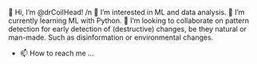👋 Hi, I’m @drCoilHead! /n
👀 I’m interested in ML and data analysis.
🌱 I’m currently learning ML with Python.
💞️ I’m looking to collaborate on pattern detection for early detection of (destructive) changes, be they natural or man-made. Such as disinformation or environmental changes.
- 📫 How to reach me ...

<!---
drCoilHead/drCoilHead is a ✨ special ✨ repository because its `README.md` (this file) appears on your GitHub profile.
You can click the Preview link to take a look at your changes.
--->
